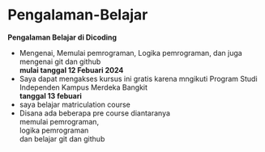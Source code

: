 # Pengalaman-Belajar

**Pengalaman Belajar di Dicoding** 
* Mengenai, Memulai pemrograman, Logika pemrograman, dan juga mengenai git dan github
<br>**mulai tanggal 12 Febuari 2024**<br>
* Saya dapat mengakses kursus ini gratis karena mngikuti Program Studi Independen Kampus Merdeka Bangkit
<br>**tanggal 13 febuari**<br>
* saya belajar matriculation course
* Disana ada beberapa pre course diantaranya <br> memulai pemrograman,<br> logika pemrograman <br> dan belajar git dan github
